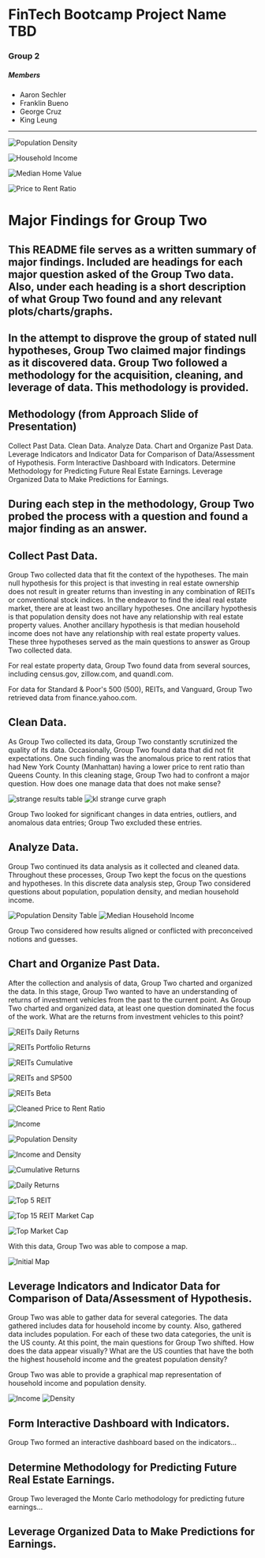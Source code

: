 # FinTech Bootcamp Project Name TBD
### Group 2
##### Members
* Aaron Sechler
* Franklin Bueno
* George Cruz
* King Leung
---

![Population Density](Images/population_density_bubble_map.png)

![Household Income](Images/household_income.png)

![Median Home Value](Images/median_home_value_line.png)

![Price to Rent Ratio](Images/price_to_rent_ratio.png)






# Major Findings for Group Two

## This README file serves as a written summary of major findings. Included are headings for each major question asked of the Group Two data. Also, under each heading is a short description of what Group Two found and any relevant plots/charts/graphs.

## In the attempt to disprove the group of stated null hypotheses, Group Two claimed major findings as it discovered data. Group Two followed a methodology for the acquisition, cleaning, and leverage of data. This methodology is provided.

## Methodology (from Approach Slide of Presentation)

Collect Past Data.
Clean Data.
Analyze Data.
Chart and Organize Past Data.
Leverage Indicators and Indicator Data for Comparison of Data/Assessment of Hypothesis.
Form Interactive Dashboard with Indicators.
Determine Methodology for Predicting Future Real Estate Earnings.
Leverage Organized Data to Make Predictions for Earnings.

## During each step in the methodology, Group Two probed the process with a question and found a major finding as an answer.



## Collect Past Data.
Group Two collected data that fit the context of the hypotheses. The main null hypothesis for this project is that investing in real estate ownership does not result in greater returns than investing in any combination of REITs or conventional stock indices. In the endeavor to find the ideal real estate market, there are at least two ancillary hypotheses. One ancillary hypothesis is that population density does not have any relationship with real estate property values. Another ancillary hypothesis is that median household income does not have any relationship with real estate property values. These three hypotheses served as the main questions to answer as Group Two collected data.

For real estate property data, Group Two found data from several sources, including census.gov, zillow.com, and quandl.com.

For data for Standard & Poor's 500 (500), REITs, and Vanguard, Group Two retrieved data from finance.yahoo.com.


## Clean Data.

As Group Two collected its data, Group Two constantly scrutinized the quality of its data. Occasionally, Group Two found data that did not fit expectations. One such finding was the anomalous price to rent ratios that had New York County (Manhattan) having a lower price to rent ratio than Queens County. In this cleaning stage, Group Two had to confront a major question. How does one manage data that does not make sense?


![strange results table](ptorstrange.png)
![kl strange curve graph](klfindingprob.png)

Group Two looked for significant changes in data entries, outliers, and anomalous data entries; Group Two excluded these entries.


## Analyze Data.

Group Two continued its data analysis as it collected and cleaned data. Throughout these processes, Group Two kept the focus on the questions and hypotheses. In this discrete data analysis step, Group Two considered questions about population, population density, and median household income. 

![Population Density Table](popdensity.PNG)
![Median Household Income](topincome.PNG)


Group Two considered how results aligned or conflicted with preconceived notions and guesses.

## Chart and Organize Past Data.

After the collection and analysis of data, Group Two charted and organized the data. In this stage, Group Two wanted to have an understanding of returns of investment vehicles from the past to the current point. As Group Two charted and organized data, at least one question dominated the focus of the work. What are the returns from investment vehicles to this point?

![REITs Daily Returns](bok1.png)

![REITs Portfolio Returns](bok2.png)

![REITs Cumulative](bok3.png)

![REITs and SP500](reitand500.PNG)

![REITs Beta](reitbeta.PNG)

![Cleaned Price to Rent Ratio](price_to_rent_ratio.png)

![Income](topincome.PNG)

![Population Density](popdensity.PNG)

![Income and Density](incomeanddensity.PNG)

![Cumulative Returns](Cumulative_returns.png)

![Daily Returns](Daily_returns.png)

![Top 5 REIT](Top_5_REIT_Market_Cap.png)

![Top 15 REIT Market Cap](Top_15Market_cap.png)

![Top Market Cap](Top_market_cap(5).png)




With this data, Group Two was able to compose a map.

![Initial Map](hood_geo.PNG)




## Leverage Indicators and Indicator Data for Comparison of Data/Assessment of Hypothesis.

Group Two was able to gather data for several categories. The data gathered includes data for household income by county. Also, gathered data includes population. For each of these two data categories, the unit is the US county. At this point, the main questions for Group Two shifted. How does the data appear visually? What are the US counties that have the both the highest household income and the greatest population density?

Group Two was able to provide a graphical map representation of household income and population density.

![Income](household_income.png)
![Density](population_density_bubble_map.png)



## Form Interactive Dashboard with Indicators.

Group Two formed an interactive dashboard based on the indicators...

## Determine Methodology for Predicting Future Real Estate Earnings.

Group Two leveraged the Monte Carlo methodology for predicting future earnings...

## Leverage Organized Data to Make Predictions for Earnings.







